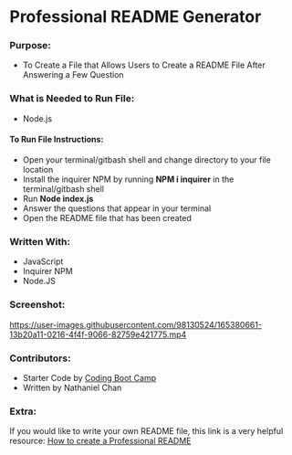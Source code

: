 # Professional README Generator

### Purpose:
* To Create a File that Allows Users to Create a README File After Answering a Few Question



### What is Needed to Run File:
* Node.js

#### To Run File Instructions:
* Open your terminal/gitbash shell and change directory to your file location
* Install the inquirer NPM by running     **NPM i inquirer**  in the terminal/gitbash shell
* Run    **Node index.js**
* Answer the questions that appear in your terminal
* Open the README file that has been created


### Written With: 
* JavaScript
* Inquirer NPM
* Node.JS


### Screenshot: 

https://user-images.githubusercontent.com/98130524/165380661-13b20a11-0216-4f4f-9066-82759e421775.mp4






### Contributors:
* Starter Code by [Coding Boot Camp](https://github.com/coding-boot-camp/potential-enigma)
* Written by Nathaniel Chan

### Extra:
If you would like to write your own README file, this link is a very helpful resource:
[How to create a Professional README](https://coding-boot-camp.github.io/full-stack/github/professional-readme-guide)

